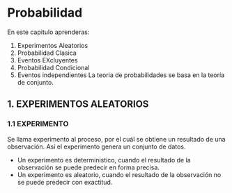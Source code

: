 # Probabilidad
En este capitulo aprenderas:
1. Experimentos Aleatorios
2. Probabilidad Clasica
3. Eventos EXcluyentes
4. Probabilidad Condicional
5. Eventos independientes
La teoria de probabilidades se basa en la teoría de conjunto.
## 1. EXPERIMENTOS ALEATORIOS
### 1.1 EXPERIMENTO
Se llama experimento al proceso, por el cuál se obtiene un resultado de una observación. Así el experimento genera un conjunto de datos.
 * Un experimento es deterministico, cuando el resultado de la observación se puede predecir en forma precisa.
 * Un experimento es aleatorio, cuando el resultado de la observación no se puede predecir con exactitud.
